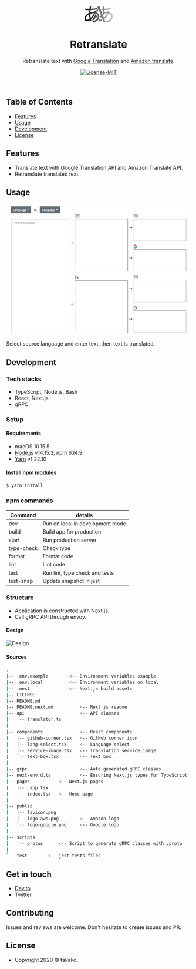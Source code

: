 <p align="center"><img src="docs/logo.svg" width="80"/></p>

<h1 align="center">Retranslate</h1>

<p align="center">Retranslate text with <a href="https://cloud.google.com/translate">Google Translation</a> and <a href="https://aws.amazon.com/jp/translate/">Amazon translate</a>.</p>

<p align="center">
<a target="_blank" rel="noopener noreferrer" href="https://camo.githubusercontent.com/a568b3692dcc72af17d4abfed1b2c81d47f05dcaaefb021c9f9d3d6a856d3e6e/68747470733a2f2f696d672e736869656c64732e696f2f62616467652f4c6963656e73652d4d49542d696e666f726d6174696f6e616c3f7374796c653d666c6174"><img src="https://camo.githubusercontent.com/a568b3692dcc72af17d4abfed1b2c81d47f05dcaaefb021c9f9d3d6a856d3e6e/68747470733a2f2f696d672e736869656c64732e696f2f62616467652f4c6963656e73652d4d49542d696e666f726d6174696f6e616c3f7374796c653d666c6174" alt="License-MIT" data-canonical-src="https://img.shields.io/badge/License-MIT-informational?style=flat" style="max-width:100%;"></a>
</p>

<br>

## Table of Contents

- [Features](#features)
- [Usage](#usage)
- [Development](#development)
- [License](#license)

## Features

- Translate text with Google Translation API and Amazon Translate API.
- Retranslate translated text.

## Usage

<p align="center"><img src="docs/usage.gif"/></p>

Select source language and enter text, then text is translated.

## Development

### Tech stacks

- TypeScript, Node.js, Bash
- React, Next.js
- gRPC

### Setup

#### Requirements

- macOS 10.15.5
- [Node.js](https://nodejs.org/en/) v14.15.3, npm 6.14.9
- [Yarn](https://yarnpkg.com/) v1.22.10

#### Install npm modules

```sh
$ yarn install
```

### npm commands

| Command    | details                          |
| ---------- | -------------------------------- |
| dev        | Run on local in development mode |
| build      | Build app for production         |
| start      | Run production server            |
| type-check | Check type                       |
| format     | Format code                      |
| lint       | Lint code                        |
| test       | Run lint, type check and tests   |
| test-snap  | Update snapshot in jest          |

### Structure

- Application is constructed with Next.js.
- Call gRPC API through envoy.

#### Design

![Design](docs/design.jpg?raw=true)

#### Sources

```sh
.
|-- .env.example        <-- Environment variables example
|-- .env.local          <-- Environment variables on local
|-- .next               <-- Next.js build assets
|-- LICENSE
|-- README.md
|-- README.next.md          <-- Next.js readme
|-- api                     <-- API classes
|   `-- translator.ts
|
|-- components              <-- React components
|   |-- github-corner.tsx   <-- GitHub corner icon
|   |-- lang-select.tsx     <-- Language select
|   |-- service-image.tsx   <-- Translation service image
|   `-- text-box.tsx        <-- Text box
|
|-- grpc                    <-- Auto generated gRPC classes
|-- next-env.d.ts           <-- Ensuring Next.js types for TypeScript
|-- pages           <-- Next.js pages
|   |-- _app.tsx
|   `-- index.tsx   <-- Home page
|
|-- public
|   |-- favicon.png
|   |-- logo-aws.png        <-- Amazon logo
|   `-- logo-google.png     <-- Google logo
|
|-- scripts
|   `-- protos      <-- Script to generate gRPC classes with .proto
|
`-- test        <-- jest tests files
```

## Get in touch

- [Dev.to](https://dev.to/takakd)
- [Twitter](https://twitter.com/takakdkd)

## Contributing

Issues and reviews are welcome. Don't hesitate to create issues and PR.

## License

- Copyright 2020 © takakd.
